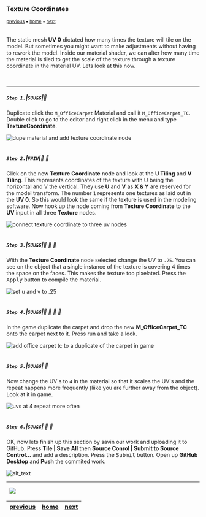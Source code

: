 <img src="https://via.placeholder.com/1000x4/45D7CA/45D7CA" alt="drawing" height="4px"/>

### Texture Coordinates

<sub>[previous](../room-1-carpet/README.md#user-content-room-1-carpet-material) • [home](../README.md#user-content-ue4-intro-to-materials) • [next](../color-math/README.md#user-content-material-color-math)</sub>

<img src="https://via.placeholder.com/1000x4/45D7CA/45D7CA" alt="drawing" height="4px"/>

The static mesh **UV 0** dictated how many times the texture will tile on the model.  But sometimes you might want to make adjustments without having to rework the model.  Inside our material shader, we can alter how many time the material is tiled to get the scale of the texture through a texture coordinate in the material UV. Lets look at this now.

<br>

---


##### `Step 1.`\|`SUU&G`|:small_blue_diamond:

Duplicate click the `M_OfficeCarpet` Material and call it `M_OfficeCarpet_TC`.  Double click to go to the editor and right click in the menu and type **TextureCoordinate**.

![dupe material and add texture coordinate node](images/AddTextureCoordNode.jpg)

<img src="https://via.placeholder.com/500x2/45D7CA/45D7CA" alt="drawing" height="2px" alt = ""/>

##### `Step 2.`\|`FHIU`|:small_blue_diamond: :small_blue_diamond: 

Click on the new **Texture Coordinate** node and look at the **U Tiling** and **V Tiling**. This represents coordinates of the texture with U being the horizontal and V the vertical. They use **U** and **V** as **X & Y** are reserved for the model transform. The number `1` represents one textures as laid out in the **UV 0**. So this would look the same if the texture is used in the modeling software. Now hook up the node coming from **Texture Coordinate** to the **UV** input in all three **Texture** nodes.

![connect texture coordinate to three uv nodes](images/HookedUpTCNode.jpg)

<img src="https://via.placeholder.com/500x2/45D7CA/45D7CA" alt="drawing" height="2px" alt = ""/>

##### `Step 3.`\|`SUU&G`|:small_blue_diamond: :small_blue_diamond: :small_blue_diamond:
With the **Texture Coordinate** node selected change the UV to `.25`.  You can see on the object that a single instance of the texture is covering 4 times the space on the faces.  This makes the texture too pixelated. Press the <kbd>Apply</kbd> button to compile the material.

![set u and v to .25](images/UVpointtwofive.jpg)

<img src="https://via.placeholder.com/500x2/45D7CA/45D7CA" alt="drawing" height="2px" alt = ""/>

##### `Step 4.`\|`SUU&G`|:small_blue_diamond: :small_blue_diamond: :small_blue_diamond: :small_blue_diamond:

In the game duplicate the carpet and drop the new **M_OfficeCarpet_TC** onto the carpet next to it.  Press run and take a look.

![add office carpet tc to a duplicate of the carpet in game](images/ScaleUpCarpet.jpg)

<img src="https://via.placeholder.com/500x2/45D7CA/45D7CA" alt="drawing" height="2px" alt = ""/>

##### `Step 5.`\|`SUU&G`| :small_orange_diamond:

Now change the UV's to `4` in the material so that it scales the UV's and the repeat happens more frequently (liike you are further away from the object).  Look at it in game.

![uvs at 4 repeat more often](images/UVsAt4.jpg)

<img src="https://via.placeholder.com/500x2/45D7CA/45D7CA" alt="drawing" height="2px" alt = ""/>

##### `Step 6.`\|`SUU&G`| :small_orange_diamond: :small_blue_diamond:

OK, now lets finish up this section by savin our work and uploading it to GitHub.  Press **Tile | Save All** then **Source Conrol | Submit to Source Control...** and add a description.  Press the <kbd>Submit</kbd> button.  Open up **GitHub Desktop** and **Push** the commited work.

![alt_text](images/Github.jpg)

___


<img src="https://via.placeholder.com/1000x4/dba81a/dba81a" alt="drawing" height="4px" alt = ""/>

<img src="https://via.placeholder.com/1000x100/45D7CA/000000/?text=Next Up - Material Color Math">

<img src="https://via.placeholder.com/1000x4/dba81a/dba81a" alt="drawing" height="4px" alt = ""/>

| [previous](../room-1-carpet/README.md#user-content-room-1-carpet-material)| [home](../README.md#user-content-ue4-intro-to-materials) | [next](../color-math/README.md#user-content-material-color-math)|
|---|---|---|
